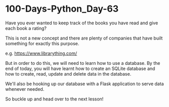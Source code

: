 # 100-Days-Python_Day-63

Have you ever wanted to keep track of the books you have read and give each book a rating?

This is not a new concept and there are plenty of companies that have built something for exactly this purpose.

e.g. https://www.librarything.com/

But in order to do this, we will need to learn how to use a database. By the end of today, you will have learnt how to create an SQLite database and how to create, read, update and delete data in the database.

We'll also be hooking up our database with a Flask application to serve data whenever needed.

So buckle up and head over to the next lesson!
